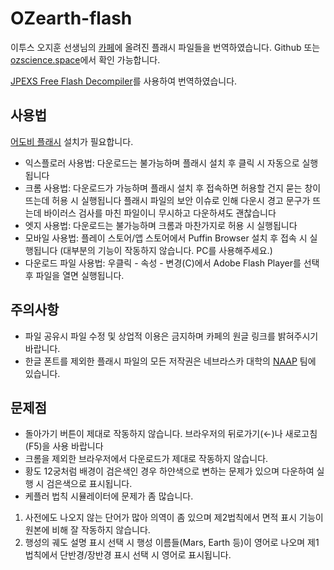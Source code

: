 # OZearth-flash
이투스 오지훈 선생님의 [카페](https://cafe.naver.com/ozearth "카페")에 올려진 플래시 파일들을 번역하였습니다.
Github 또는 [ozscience.space](http://ozscience.space "ozscience.space")에서 확인 가능합니다.

[JPEXS Free Flash Decompiler](https://www.free-decompiler.com/flash/ "JPEXS Free Flash Decompiler")를 사용하여 번역하였습니다.

## 사용법
[어도비 플래시](https://get.adobe.com/kr/flashplayer "어도비 플래시") 설치가 필요합니다.
- 익스플로러 사용법: 다운로드는 불가능하며 플래시 설치 후 클릭 시 자동으로 실행됩니다
- 크롬 사용법: 다운로드가 가능하며 플래시 설치 후 접속하면 허용할 건지 묻는 창이 뜨는데 허용 시 실행됩니다
플래시 파일의 보안 이슈로 인해 다운시 경고 문구가 뜨는데 바이러스 검사를 마친 파일이니 무시하고 다운하셔도 괜찮습니다
- 엣지 사용법: 다운로드는 불가능하며 크롬과 마찬가지로 허용 시 실행됩니다
- 모바일 사용법: 플레이 스토어/앱 스토어에서 Puffin Browser 설치 후 접속 시 실행됩니다 (대부분의 기능이 작동하지 않습니다. PC를 사용해주세요.)
- 다운로드 파일 사용법: 우클릭 - 속성 - 변경(C)에서 Adobe Flash Player를 선택 후 파일을 열면 실행됩니다.

## 주의사항
- 파일 공유시 파일 수정 및 상업적 이용은 금지하며 카페의 원글 링크를 밝혀주시기 바랍니다.
- 한글 폰트를 제외한 플래시 파일의 모든 저작권은 네브라스카 대학의 [NAAP](https://astro.unl.edu/naap/ "NAAP") 팀에 있습니다.

## 문제점
- 돌아가기 버튼이 제대로 작동하지 않습니다. 브라우저의 뒤로가기(←)나 새로고침(F5)을 사용 바랍니다
- 크롬을 제외한 브라우저에서 다운로드가 제대로 작동하지 않습니다.
- 황도 12궁처럼 배경이 검은색인 경우 하얀색으로 변하는 문제가 있으며 다운하여 실행 시 검은색으로 표시됩니다.
- 케플러 법칙 시뮬레이터에 문제가 좀 많습니다.
1. 사전에도 나오지 않는 단어가 많아 의역이 좀 있으며 제2법칙에서 면적 표시 기능이 원본에 비해 잘 작동하지 않습니다.
1. 행성의 궤도 설명 표시 선택 시 행성 이름들(Mars, Earth 등)이 영어로 나오며 제1법칙에서 단반경/장반경 표시 선택 시 영어로 표시됩니다.
